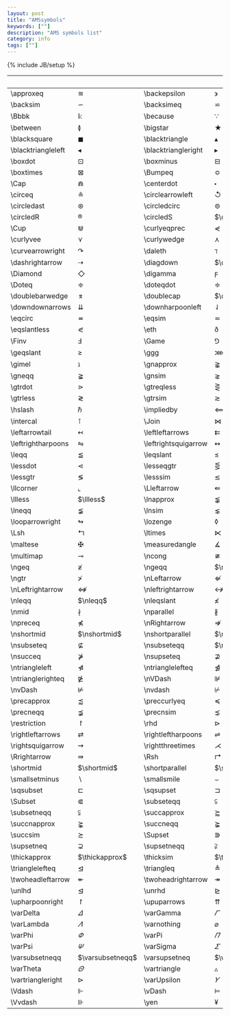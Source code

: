 ```yaml
---
layout: post
title: "AMSsymbols"
keywords: [""]
description: "AMS symbols list"
category: info
tags: [""]
---
```

{% include JB/setup %}


 $\quad$                |          $\quad$       |          $\quad$       |               $\quad$  |      $\quad$           |     $\quad$               
:-----------------------|------------------------|:-----------------------|------------------------|:-----------------------|------------------------
 \\approxeq             |            $\approxeq$ | \\backepsilon          |         $\backepsilon$ | \\backprime            |           $\backprime$ 
 \\backsim              |             $\backsim$ | \\backsimeq            |           $\backsimeq$ | \\barwedge             |            $\barwedge$ 
 \\Bbbk                 |                $\Bbbk$ | \\because              |             $\because$ | \\beth                 |                $\beth$ 
 \\between              |             $\between$ | \\bigstar              |             $\bigstar$ | \\blacklozenge         |        $\blacklozenge$ 
 \\blacksquare          |         $\blacksquare$ | \\blacktriangle        |       $\blacktriangle$ | \\blacktriangledown    |   $\blacktriangledown$ 
 \\blacktriangleleft    |   $\blacktriangleleft$ | \\blacktriangleright   |  $\blacktriangleright$ | \\Box                  |                 $\Box$
 \\boxdot               |              $\boxdot$ | \\boxminus             |            $\boxminus$ | \\boxplus              |             $\boxplus$
 \\boxtimes             |            $\boxtimes$ | \\Bumpeq               |              $\Bumpeq$ | \\bumpeq               |              $\bumpeq$ 
 \\Cap                  |                 $\Cap$ | \\centerdot            |           $\centerdot$ | \\checkmark            |           $\checkmark$ 
 \\circeq               |              $\circeq$ | \\circlearrowleft      |     $\circlearrowleft$ | \\circlearrowright     |    $\circlearrowright$ 
 \\circledast           |          $\circledast$ | \\circledcirc          |         $\circledcirc$ | \\circleddash          |         $\circleddash$ 
 \\circledR             |            $\circledR$ | \\circledS             |            $\circledS$ | \\complement           |          $\complement$ 
 \\Cup                  |                 $\Cup$ | \\curlyeqprec          |         $\curlyeqprec$ | \\curlyeqsucc          |         $\curlyeqsucc$ 
 \\curlyvee             |            $\curlyvee$ | \\curlywedge           |          $\curlywedge$ | \\curvearrowleft       |      $\curvearrowleft$ 
 \\curvearrowright      |     $\curvearrowright$ | \\daleth               |              $\daleth$ | \\dashleftarrow        |       $\dashleftarrow$ 
 \\dashrightarrow       |      $\dashrightarrow$ | \\diagdown             |            $\diagdown$ | \\diagup               |              $\diagup$ 
 \\Diamond              |             $\Diamond$ | \\digamma              |             $\digamma$ | \\divideontimes        |       $\divideontimes$ 
 \\Doteq                |               $\Doteq$ | \\doteqdot             |            $\doteqdot$ | \\dotplus              |             $\dotplus$ 
 \\doublebarwedge       |      $\doublebarwedge$ | \\doublecap            |           $\doublecap$ | \\doublecup            |           $\doublecup$ 
 \\downdownarrows       |      $\downdownarrows$ | \\downharpoonleft      |     $\downharpoonleft$ | \\downharpoonright     |    $\downharpoonright$ 
 \\eqcirc               |              $\eqcirc$ | \\eqsim                |               $\eqsim$ | \\eqslantgtr           |          $\eqslantgtr$ 
 \\eqslantless          |         $\eqslantless$ | \\eth                  |                 $\eth$ | \\fallingdotseq        |       $\fallingdotseq$ 
 \\Finv                 |                $\Finv$ | \\Game                 |                $\Game$ | \\geqq                 |                $\geqq$ 
 \\geqslant             |            $\geqslant$ | \\ggg                  |                 $\ggg$ | \\gggtr                |               $\gggtr$ 
 \\gimel                |               $\gimel$ | \\gnapprox             |            $\gnapprox$ | \\gneq                 |                $\gneq$ 
 \\gneqq                |               $\gneqq$ | \\gnsim                |               $\gnsim$ | \\gtrapprox            |           $\gtrapprox$ 
 \\gtrdot               |              $\gtrdot$ | \\gtreqless            |           $\gtreqless$ | \\gtreqqless           |          $\gtreqqless$ 
 \\gtrless              |             $\gtrless$ | \\gtrsim               |              $\gtrsim$ | \\gvertneqq            |           $\gvertneqq$ 
 \\hslash               |              $\hslash$ | \\impliedby            |           $\impliedby$ | \\implies              |             $\implies$ 
 \\intercal             |            $\intercal$ | \\Join                 |                $\Join$ | \\leadsto              |             $\leadsto$ 
 \\leftarrowtail        |       $\leftarrowtail$ | \\leftleftarrows       |      $\leftleftarrows$ | \\leftrightarrows      |     $\leftrightarrows$ 
 \\leftrightharpoons    |   $\leftrightharpoons$ | \\leftrightsquigarrow  | $\leftrightsquigarrow$ | \\leftthreetimes       |      $\leftthreetimes$ 
 \\leqq                 |                $\leqq$ | \\leqslant             |            $\leqslant$ | \\lessapprox           |          $\lessapprox$ 
 \\lessdot              |             $\lessdot$ | \\lesseqgtr            |           $\lesseqgtr$ | \\lesseqqgtr           |          $\lesseqqgtr$ 
 \\lessgtr              |             $\lessgtr$ | \\lesssim              |             $\lesssim$ | \\lhd                  |                 $\lhd$ 
 \\llcorner             |            $\llcorner$ | \\Lleftarrow           |          $\Lleftarrow$ | \\lll                  |                 $\lll$ 
 \\llless               |              $\llless$ | \\lnapprox             |            $\lnapprox$ | \\lneq                 |                $\lneq$ 
 \\lneqq                |               $\lneqq$ | \\lnsim                |               $\lnsim$ | \\looparrowleft        |       $\looparrowleft$ 
 \\looparrowright       |      $\looparrowright$ | \\lozenge              |             $\lozenge$ | \\lrcorner             |            $\lrcorner$ 
 \\Lsh                  |                 $\Lsh$ | \\ltimes               |              $\ltimes$ | \\lvertneqq            |           $\lvertneqq$ 
 \\maltese              |             $\maltese$ | \\measuredangle        |       $\measuredangle$ | \\mho                  |                 $\mho$ 
 \\multimap             |            $\multimap$ | \\ncong                |               $\ncong$ | \\nexists              |             $\nexists$ 
 \\ngeq                 |                $\ngeq$ | \\ngeqq                |               $\ngeqq$ | \\ngeqslant            |           $\ngeqslant$ 
 \\ngtr                 |                $\ngtr$ | \\nLeftarrow           |          $\nLeftarrow$ | \\nleftarrow           |          $\nleftarrow$ 
 \\nLeftrightarrow      |     $\nLeftrightarrow$ | \\nleftrightarrow      |     $\nleftrightarrow$ | \\nleq                 |                $\nleq$ 
 \\nleqq                |               $\nleqq$ | \\nleqslant            |           $\nleqslant$ | \\nless                |               $\nless$ 
 \\nmid                 |                $\nmid$ | \\nparallel            |           $\nparallel$ | \\nprec                |               $\nprec$ 
 \\npreceq              |             $\npreceq$ | \\nRightarrow          |         $\nRightarrow$ | \\nrightarrow          |         $\nrightarrow$ 
 \\nshortmid            |           $\nshortmid$ | \\nshortparallel       |      $\nshortparallel$ | \\nsim                 |                $\nsim$ 
 \\nsubseteq            |           $\nsubseteq$ | \\nsubseteqq           |          $\nsubseteqq$ | \\nsucc                |               $\nsucc$ 
 \\nsucceq              |             $\nsucceq$ | \\nsupseteq            |           $\nsupseteq$ | \\nsupseteqq           |          $\nsupseteqq$ 
 \\ntriangleleft        |       $\ntriangleleft$ | \\ntrianglelefteq      |     $\ntrianglelefteq$ | \\ntriangleright       |      $\ntriangleright$ 
 \\ntrianglerighteq     |    $\ntrianglerighteq$ | \\nVDash               |              $\nVDash$ | \\nVdash               |              $\nVdash$ 
 \\nvDash               |              $\nvDash$ | \\nvdash               |              $\nvdash$ | \\pitchfork            |           $\pitchfork$ 
 \\precapprox           |          $\precapprox$ | \\preccurlyeq          |         $\preccurlyeq$ | \\precnapprox          |         $\precnapprox$ 
 \\precneqq             |            $\precneqq$ | \\precnsim             |            $\precnsim$ | \\precsim              |             $\precsim$ 
 \\restriction          |         $\restriction$ | \\rhd                  |                 $\rhd$ | \\rightarrowtail       |      $\rightarrowtail$ 
 \\rightleftarrows      |     $\rightleftarrows$ | \\rightleftharpoons    |   $\rightleftharpoons$ | \\rightrightarrows     |    $\rightrightarrows$ 
 \\rightsquigarrow      |     $\rightsquigarrow$ | \\rightthreetimes      |     $\rightthreetimes$ | \\risingdotseq         |        $\risingdotseq$ 
 \\Rrightarrow          |         $\Rrightarrow$ | \\Rsh                  |                 $\Rsh$ | \\rtimes               |              $\rtimes$ 
 \\shortmid             |            $\shortmid$ | \\shortparallel        |       $\shortparallel$ | \\smallfrown           |          $\smallfrown$ 
 \\smallsetminus        |       $\smallsetminus$ | \\smallsmile           |          $\smallsmile$ | \\sphericalangle       |      $\sphericalangle$ 
 \\sqsubset             |            $\sqsubset$ | \\sqsupset             |            $\sqsupset$ | \\square               |              $\square$ 
 \\Subset               |              $\Subset$ | \\subseteqq            |           $\subseteqq$ | \\subsetneq            |           $\subsetneq$ 
 \\subsetneqq           |          $\subsetneqq$ | \\succapprox           |          $\succapprox$ | \\succcurlyeq          |         $\succcurlyeq$ 
 \\succnapprox          |         $\succnapprox$ | \\succneqq             |            $\succneqq$ | \\succnsim             |            $\succnsim$ 
 \\succsim              |             $\succsim$ | \\Supset               |              $\Supset$ | \\supseteqq            |           $\supseteqq$ 
 \\supsetneq            |           $\supsetneq$ | \\supsetneqq           |          $\supsetneqq$ | \\therefore            |           $\therefore$ 
 \\thickapprox          |         $\thickapprox$ | \\thicksim             |            $\thicksim$ | \\triangledown         |        $\triangledown$ 
 \\trianglelefteq       |      $\trianglelefteq$ | \\triangleq            |           $\triangleq$ | \\trianglerighteq      |     $\trianglerighteq$ 
 \\twoheadleftarrow     |    $\twoheadleftarrow$ | \\twoheadrightarrow    |   $\twoheadrightarrow$ | \\ulcorner             |            $\ulcorner$ 
 \\unlhd                |               $\unlhd$ | \\unrhd                |               $\unrhd$ | \\upharpoonleft        |       $\upharpoonleft$ 
 \\upharpoonright       |      $\upharpoonright$ | \\upuparrows           |          $\upuparrows$ | \\urcorner             |            $\urcorner$ 
 \\varDelta             |            $\varDelta$ | \\varGamma             |            $\varGamma$ | \\varkappa             |            $\varkappa$ 
 \\varLambda            |           $\varLambda$ | \\varnothing           |          $\varnothing$ | \\varOmega             |            $\varOmega$ 
 \\varPhi               |              $\varPhi$ | \\varPi                |               $\varPi$ | \\varpropto            |           $\varpropto$ 
 \\varPsi               |              $\varPsi$ | \\varSigma             |            $\varSigma$ | \\varsubsetneq         |        $\varsubsetneq$ 
 \\varsubsetneqq        |       $\varsubsetneqq$ | \\varsupsetneq         |        $\varsupsetneq$ | \\varsupsetneqq        |       $\varsupsetneqq$ 
 \\varTheta             |            $\varTheta$ | \\vartriangle          |         $\vartriangle$ | \\vartriangleleft      |     $\vartriangleleft$ 
 \\vartriangleright     |    $\vartriangleright$ | \\varUpsilon           |          $\varUpsilon$ | \\varXi                |               $\varXi$ 
 \\Vdash                |               $\Vdash$ | \\vDash                |               $\vDash$ | \\veebar               |              $\veebar$ 
 \\Vvdash               |              $\Vvdash$ | \\yen                  |                 $\yen$ |                        |                        


